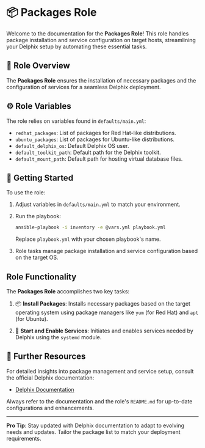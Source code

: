 # 📦 Packages Role

Welcome to the documentation for the **Packages Role**! This role handles package installation and service configuration on target hosts, streamlining your Delphix setup by automating these essential tasks.

## 🌟 Role Overview

The **Packages Role** ensures the installation of necessary packages and the configuration of services for a seamless Delphix deployment.

## ⚙️ Role Variables

The role relies on variables found in `defaults/main.yml`:

- `redhat_packages`: List of packages for Red Hat-like distributions.
- `ubuntu_packages`: List of packages for Ubuntu-like distributions.
- `default_delphix_os`: Default Delphix OS user.
- `default_toolkit_path`: Default path for the Delphix toolkit.
- `default_mount_path`: Default path for hosting virtual database files.

## 🚀 Getting Started

To use the role:

1. Adjust variables in `defaults/main.yml` to match your environment.
2. Run the playbook:

   ```bash
   ansible-playbook -i inventory -e @vars.yml playbook.yml
   ```

   Replace `playbook.yml` with your chosen playbook's name.

3. Role tasks manage package installation and service configuration based on the target OS.

## Role Functionality

The **Packages Role** accomplishes two key tasks:

1. 📦 **Install Packages**: Installs necessary packages based on the target operating system using package managers like `yum` (for Red Hat) and `apt` (for Ubuntu).

2. 🚀 **Start and Enable Services**: Initiates and enables services needed by Delphix using the `systemd` module. 

## 📖 Further Resources

For detailed insights into package management and service setup, consult the official Delphix documentation:

- [Delphix Documentation](https://docs.delphix.com)

Always refer to the documentation and the role's `README.md` for up-to-date configurations and enhancements.

---
**Pro Tip**: Stay updated with Delphix documentation to adapt to evolving needs and updates. Tailor the package list to match your deployment requirements.

